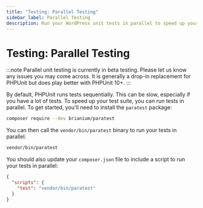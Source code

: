 ```yaml
---
title: "Testing: Parallel Testing"
sidebar_label: Parallel Testing
description: Run your WordPress unit tests in parallel to speed up your test suite.
---
```


# Testing: Parallel Testing

:::note
Parallel unit testing is currently in beta testing. Please let us know any issues
you may come across. It is generally a drop-in replacement for PHPUnit but does play
better with PHPUnit 10+.
:::

By default, PHPUnit runs tests sequentially. This can be slow, especially if you
have a lot of tests. To speed up your test suite, you can run tests in parallel.
To get started, you'll need to install the `paratest` package:

```bash
composer require --dev brianium/paratest
```

You can then call the `vendor/bin/paratest` binary to run your tests in parallel:

```bash
vendor/bin/paratest
```

You should also update your `composer.json` file to include a script to run your
tests in parallel:

```json
{
  "scripts": {
    "test": "vendor/bin/paratest"
  }
}
```
